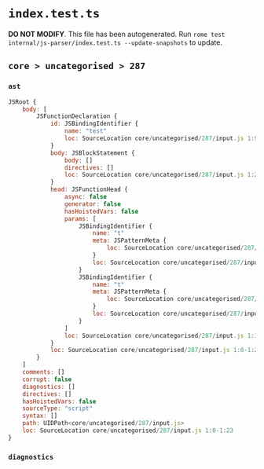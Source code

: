 # `index.test.ts`

**DO NOT MODIFY**. This file has been autogenerated. Run `rome test internal/js-parser/index.test.ts --update-snapshots` to update.

## `core > uncategorised > 287`

### `ast`

```javascript
JSRoot {
	body: [
		JSFunctionDeclaration {
			id: JSBindingIdentifier {
				name: "test"
				loc: SourceLocation core/uncategorised/287/input.js 1:9-1:13 (test)
			}
			body: JSBlockStatement {
				body: []
				directives: []
				loc: SourceLocation core/uncategorised/287/input.js 1:20-1:23
			}
			head: JSFunctionHead {
				async: false
				generator: false
				hasHoistedVars: false
				params: [
					JSBindingIdentifier {
						name: "t"
						meta: JSPatternMeta {
							loc: SourceLocation core/uncategorised/287/input.js 1:14-1:15
						}
						loc: SourceLocation core/uncategorised/287/input.js 1:14-1:15 (t)
					}
					JSBindingIdentifier {
						name: "t"
						meta: JSPatternMeta {
							loc: SourceLocation core/uncategorised/287/input.js 1:17-1:18
						}
						loc: SourceLocation core/uncategorised/287/input.js 1:17-1:18 (t)
					}
				]
				loc: SourceLocation core/uncategorised/287/input.js 1:13-1:19
			}
			loc: SourceLocation core/uncategorised/287/input.js 1:0-1:23
		}
	]
	comments: []
	corrupt: false
	diagnostics: []
	directives: []
	hasHoistedVars: false
	sourceType: "script"
	syntax: []
	path: UIDPath<core/uncategorised/287/input.js>
	loc: SourceLocation core/uncategorised/287/input.js 1:0-1:23
}
```

### `diagnostics`

```

```
